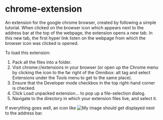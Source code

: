# chrome-extension
An extension for the google chrome browser, created by following a simple tutorial. When clicked on the browser icon which appears next to the address bar at the top of the webpage, the extension opens a new tab. In this new tab, the first hyper link listen on the webpage from which the browser icon was clicked is opened. 

To load this extension:
1. Pack all the files into a folder.
2. Visit chrome://extensions in your browser (or open up the Chrome menu by clicking the icon to the far right of the Omnibox:      alt tag and select Extensions under the Tools menu to get to the same place).
3. Ensure that the Developer mode checkbox in the top right-hand corner is checked.
4. Click Load unpacked extension… to pop up a file-selection dialog.
5. Navigate to the directory in which your extension files live, and select it.

If everything goes well, an icon like ![My image](Taaji.github.com/chrome-extension/icon.png) should get displayed next to the address bar.
